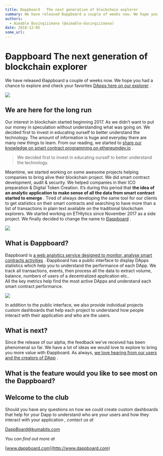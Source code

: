 ```yaml
---
title: Ðappboard   The next generation of blockchain explorer
summary: We have released Ðappboard a couple of weeks now. We hope you had a chance to explore and check your favorites DApps here on our explorer . We are here for the long run Our interest in blockchain started beginning 2017. As we didn’t want to put our money in speculation without understanding what was going on. We decided first to invest in educating ourself to better understand the technology. The amount of information is huge and everyday there are many new things to learn. From our reading, we
authors:
  - Aimable Dusingizimana (@aimable-dusingizimana)
date: 2018-12-05
some_url: 
---
```


# Ðappboard   The next generation of blockchain explorer

We have released Ðappboard a couple of weeks now. We hope you had a chance to explore and check your favorites 
[DApps here on our explorer](http://dappboard.com/app)
 .

![](https://api.beta.kauri.io:443/ipfs/QmU3Gvsy9bNUdQDmyjypq5doJTYrAGq8DsG19EnqmtaXbb)


## We are here for the long run
Our interest in blockchain started beginning 2017. As we didn’t want to put our money in speculation without understanding what was going on. We decided first to invest in educating ourself to better understand the technology. The amount of information is huge and everyday there are many new things to learn. From our reading, we started to 
[share our knowledge on smart contract programming on ethereumdev.io](http://ethereumdev.io)
 .
> We decided first to invest in educating ourself to better understand the technology.

Meantime, we started working on some awesome projects helping companies to bring alive their blockchain project. We did smart contract development, audit & security. We helped companies in their ICO preparation & Digital Token Creation. It’s during this period that 
**the idea of an analytic application to make sense of all the data from smart contract started to emerge**
 .
Tired of always developing the same tool for our clients to get statistics on their smart contracts and searching to have more than a list of transactions in plain text available on the traditional blockchain explorers.
We started working on ETHlytics since November 2017 as a side project. We finally decided to change the name to 
[Ðappboard](http://dappboard.com)
 .

![](https://api.beta.kauri.io:443/ipfs/QmXEfp5ng9YKDG2KcjfPsYkprk3QiW5wieHbXDY9aAAqoL)


## What is Ðappboard?
Ðappboard is 
[a web analytics service designed to monitor, analyse smart contracts activities](http://dappboard.com)
 . Ðappboard has a public interface to display DApps statistics which help you to understand the performance of each DApp. We track all transactions, events, then process all the data to extract volume, balance, numbers of users of a decentralized application etc..  
 All the key metrics help find the most active DApps and understand each smart contract performance.

![](https://api.beta.kauri.io:443/ipfs/QmWDkmBrtjKTbGHadjtmksnSPkLgtfYbp33L8tY6pDawda)

In addition to the public interface, we also provide individual projects custom dashboards that help each project to understand how people interact with their application and who are the users.

## What is next?
Since the release of our alpha, the feedback we’ve received has been phenomenal so far. We have a lot of ideas we would love to explore to bring you more value with Ðappboard. As always, 
[we love hearing from our users and the creators of DApp](http://dappboard.com/contact)
 .

## What is the feature would you like to see most on the Ðappboard?

## Welcome to the club
Should you have any questions on how we could create custom dashboards that help for your Dapp to understand who are your users and how they interact with your application 
_, contact us at_
  
[DappBoard@kumabits.com](mailto:Dappboard@kumabits.com)
 
 
_You can find out more at_
  
[www.dappboard.com](http://www.dappboard.com)
 
